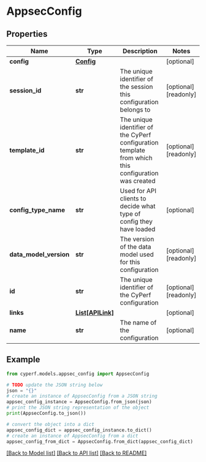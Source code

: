 # AppsecConfig


## Properties

Name | Type | Description | Notes
------------ | ------------- | ------------- | -------------
**config** | [**Config**](Config.md) |  | [optional] 
**session_id** | **str** | The unique identifier of the session this configuration belongs to | [optional] [readonly] 
**template_id** | **str** | The unique identifier of the CyPerf configuration template from which this configuration was created | [optional] [readonly] 
**config_type_name** | **str** | Used for API clients to decide what type of config they have loaded | [optional] 
**data_model_version** | **str** | The version of the data model used for this configuration | [optional] [readonly] 
**id** | **str** | The unique identifier of the CyPerf configuration | [optional] [readonly] 
**links** | [**List[APILink]**](APILink.md) |  | [optional] 
**name** | **str** | The name of the configuration | [optional] 

## Example

```python
from cyperf.models.appsec_config import AppsecConfig

# TODO update the JSON string below
json = "{}"
# create an instance of AppsecConfig from a JSON string
appsec_config_instance = AppsecConfig.from_json(json)
# print the JSON string representation of the object
print(AppsecConfig.to_json())

# convert the object into a dict
appsec_config_dict = appsec_config_instance.to_dict()
# create an instance of AppsecConfig from a dict
appsec_config_from_dict = AppsecConfig.from_dict(appsec_config_dict)
```
[[Back to Model list]](../README.md#documentation-for-models) [[Back to API list]](../README.md#documentation-for-api-endpoints) [[Back to README]](../README.md)


